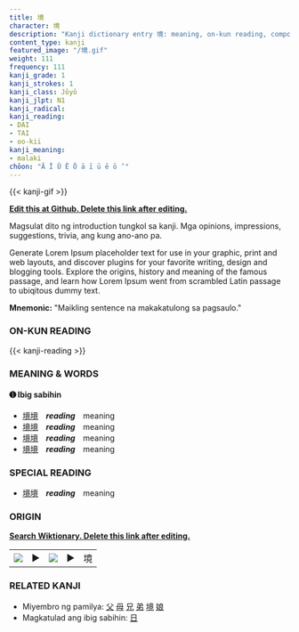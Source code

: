 ```yaml
---
title: 境
character: 境
description: "Kanji dictionary entry 境: meaning, on-kun reading, compounds, origin, related kanji"
content_type: kanji
featured_image: "/境.gif"
weight: 111
frequency: 111
kanji_grade: 1
kanji_strokes: 1
kanji_class: Jōyō
kanji_jlpt: N1
kanji_radical: 
kanji_reading: 
- DAI
- TAI
- oo-kii
kanji_meaning:
- malaki
chōon: "Ā Ī Ū Ē Ō ā ī ū ē ō ’"
---
```

[//]: # (Don't edit the line below. Kanji animated GIF code is automatically generated.)
{{< kanji-gif >}}

[//]: # (Edit below this line.)

**[Edit this at Github. Delete this link after editing.](https://github.com/tim0g/tim/tree/main/content/kanji/境/index.md)**

Magsulat dito ng introduction tungkol sa kanji. Mga opinions, impressions, suggestions, trivia, ang kung ano-ano pa.

Generate Lorem Ipsum placeholder text for use in your graphic, print and web layouts, and discover plugins for your favorite writing, design and blogging tools. Explore the origins, history and meaning of the famous passage, and learn how Lorem Ipsum went from scrambled Latin passage to ubiqitous dummy text.
 
**Mnemonic:** "Maikling sentence na makakatulong sa pagsaulo."

### ON-KUN READING

[//]: # (Don't edit the line below. ON-KUN READING code is automatically generated.)
{{< kanji-reading >}}

### MEANING & WORDS

#### ➊ **Ibig sabihin**
  - [境](../境)[境](../境)　***reading***　meaning
  - [境](../境)[境](../境)　***reading***　meaning
  - [境](../境)[境](../境)　***reading***　meaning
  - [境](../境)[境](../境)　***reading***　meaning

### SPECIAL READING
  - [境](../境)[境](../境)　***reading***　meaning

### ORIGIN

**[Search Wiktionary. Delete this link after editing.](https://wiktionary.org/wiki/境)**
<table class="kanji-table"><tr><td>
<img src="60px-境-bronze.svg.png">
</td><td>▶</td><td>
<img src="60px-境-oracle.svg.png">
</td><td>▶</td>
<td class="kanji-origin">境</td>
</tr></table>

### RELATED KANJI
- Miyembro ng pamilya: [父](../父) [母](../母) [兄](../兄) [弟](../弟) [境](../境) [娘](../娘)
- Magkatulad ang ibig sabihin: [日](../日)
